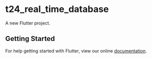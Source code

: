 # t24_real_time_database

A new Flutter project.

## Getting Started

For help getting started with Flutter, view our online
[documentation](https://flutter.io/).
